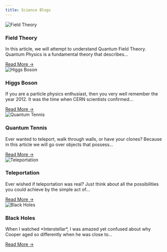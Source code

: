 ```yaml
---
title: Science Blogs
---
```


<div class="blog-container">
  <div class="blog">
    <div class="blog-image">
      <img src="/assets/blogs/FieldTheory.png" alt="Field Theory">
      <div class="overlay"></div>
      <h3 class="blog-title">Field Theory</h3>
    </div>
    <div class="blog-body">
      <p class="blog-text">In this article, we will attempt to understand Quantum Field Theory. Quantum Physics is a fundamental theory that describes...</p>
      <a href="/Blogs/FieldTheory">Read More →</a>
    </div>
  </div>
  <div class="blog">
    <div class="blog-image">
      <img src="/assets/blogs/HiggsBoson.png" alt="Higgs Boson">
      <div class="overlay"></div>
      <h3 class="blog-title">Higgs Boson</h3>
    </div>
    <div class="blog-body">
      <p class="blog-text">If you are a particle physics enthusiast, then you very well remember the year 2012. It was the time when CERN scientists confirmed...</p>
      <a href="/Blogs/HiggsBoson">Read More →</a>
    </div>
  </div>
  <div class="blog">
    <div class="blog-image">
      <img src="/assets/blogs/QuantumTennis.png" alt="Quantum Tennis">
      <div class="overlay"></div>
      <h3 class="blog-title">Quantum Tennis</h3>
    </div>
    <div class="blog-body">
      <p class="blog-text">Ever wanted to teleport, walk through walls, or have your clones? Because in this article we will go over objects that possess...</p>
      <a href="/Blogs/QuantumTennis">Read More →</a>
    </div>
  </div>
  <div class="blog">
    <div class="blog-image">
      <img src="/assets/blogs/Teleportation.png" alt="Teleportation">
      <div class="overlay"></div>
      <h3 class="blog-title">Teleportation</h3>
    </div>
    <div class="blog-body">
      <p class="blog-text">Ever wished if teleportation was real? Just think about all the possibilities you could achieve by the simple act of...</p>
      <a href="/Blogs/Teleportation">Read More →</a>
    </div>
  </div>
  <div class="blog">
    <div class="blog-image">
      <img src="/assets/blogs/BlackHoles.png" alt="Black Holes">
      <div class="overlay"></div>
      <h3 class="blog-title">Black Holes</h3>
    </div>
    <div class="blog-body">
      <p class="blog-text">When I watched *Interstellar*, I was amazed yet confused about why Cooper aged so differently when he was close to...</p>
      <a href="/Blogs/BlackHoles">Read More →</a>
    </div>
  </div>
</div>

